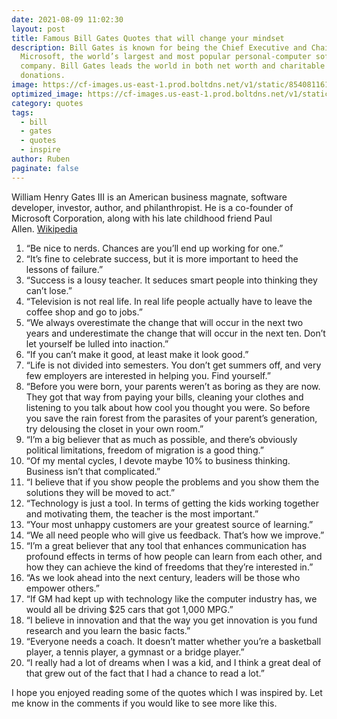 ```yaml
---
date: 2021-08-09 11:02:30
layout: post
title: Famous Bill Gates Quotes that will change your mindset
description: Bill Gates is known for being the Chief Executive and Chairman of
  Microsoft, the world’s largest and most popular personal-computer software
  company. Bill Gates leads the world in both net worth and charitable
  donations.
image: https://cf-images.us-east-1.prod.boltdns.net/v1/static/854081161001/699fa1de-65ae-4744-9ecc-a24597b5d01d/25a53b81-bc94-418d-a960-9c53a6ce00e1/1280x720/match/image.jpg
optimized_image: https://cf-images.us-east-1.prod.boltdns.net/v1/static/854081161001/699fa1de-65ae-4744-9ecc-a24597b5d01d/25a53b81-bc94-418d-a960-9c53a6ce00e1/1280x720/match/image.jpg
category: quotes
tags:
  - bill
  - gates
  - quotes
  - inspire
author: Ruben
paginate: false
---
```

William Henry Gates III is an American business magnate, software developer, investor, author, and philanthropist. He is a co-founder of Microsoft Corporation, along with his late childhood friend Paul Allen. [Wikipedia](https://en.wikipedia.org/wiki/Bill_Gates)





1. “Be nice to nerds. Chances are you’ll end up working for one.”
2. “It’s fine to celebrate success, but it is more important to heed the lessons of failure.”
3. “Success is a lousy teacher. It seduces smart people into thinking they can’t lose.”
4. “Television is not real life. In real life people actually have to leave the coffee shop and go to jobs.”
5. “We always overestimate the change that will occur in the next two years and underestimate the change that will occur in the next ten. Don’t let yourself be lulled into inaction.”
6. “If you can’t make it good, at least make it look good.”
7. “Life is not divided into semesters. You don’t get summers off, and very few employers are interested in helping you. Find yourself.”
8. “Before you were born, your parents weren’t as boring as they are now. They got that way from paying your bills, cleaning your clothes and listening to you talk about how cool you thought you were. So before you save the rain forest from the parasites of your parent’s generation, try delousing the closet in your own room.”
9. “I’m a big believer that as much as possible, and there’s obviously political limitations, freedom of migration is a good thing.”
10. “Of my mental cycles, I devote maybe 10% to business thinking. Business isn’t that complicated.”
11. “I believe that if you show people the problems and you show them the solutions they will be moved to act.”
12. “Technology is just a tool. In terms of getting the kids working together and motivating them, the teacher is the most important.”
13. “Your most unhappy customers are your greatest source of learning.”
14. “We all need people who will give us feedback. That’s how we improve.”
15. “I’m a great believer that any tool that enhances communication has profound effects in terms of how people can learn from each other, and how they can achieve the kind of freedoms that they’re interested in.”
16. “As we look ahead into the next century, leaders will be those who empower others.”
17. “If GM had kept up with technology like the computer industry has, we would all be driving $25 cars that got 1,000 MPG.”
18. “I believe in innovation and that the way you get innovation is you fund research and you learn the basic facts.”
19. “Everyone needs a coach. It doesn’t matter whether you’re a basketball player, a tennis player, a gymnast or a bridge player.”
20. “I really had a lot of dreams when I was a kid, and I think a great deal of that grew out of the fact that I had a chance to read a lot.”





I hope you enjoyed reading some of the quotes which I was inspired by. Let me know in the comments if you would like to see more like this.
